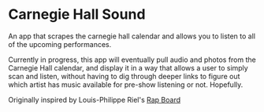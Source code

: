 # Carnegie Hall Sound

An app that scrapes the carnegie hall calendar and allows you to listen to all of the upcoming performances.

Currently in progress, this app will eventually pull audio and photos from the Carnegie Hall calendar, and display it in a way that allows a user to simply scan and listen, without having to dig through deeper links to figure out which artist has music available for pre-show listening or not. Hopefully.

Originally inspired by Louis-Philippe Riel's [Rap Board](http://therapboard.com/)